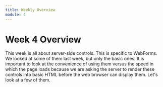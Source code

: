```yaml
---
title: Weekly Overview
module: 4
---
```


# Week 4 Overview

This week is all about server-side controls.  This is specific to WebForms.  We looked at some of them last week, but only the basic ones.  It is important to look at the convenience of using them versus the speed in which the page loads because we are asking the server to render these controls into basic HTML before the web browser can display them.  Let's look at a few of them.